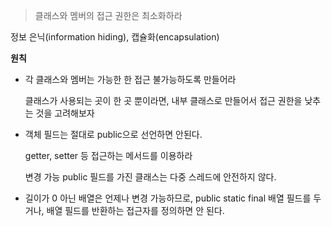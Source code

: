 > 클래스와 멤버의 접근 권한은 최소화하라

정보 은닉(information hiding), 캡슐화(encapsulation)

**원칙**

- 각 클래스와 멤버는 가능한 한 접근 불가능하도록 만들어라

	클래스가 사용되는 곳이 한 곳 뿐이라면, 내부 클래스로 만들어서 접근 권한을 낮추는 것을 고려해보자

- 객체 필드는 절대로 public으로 선언하면 안된다.

	getter, setter 등 접근하는 메서드를 이용하라

	변경 가능 public 필드를 가진 클래스는 다중 스레드에 안전하지 않다.

- 길이가 0 아닌 배열은 언제나 변경 가능하므로, public static final 배열 필드를 두거나, 배열 필드를 반환하는 접근자를 정의하면 안 된다.

